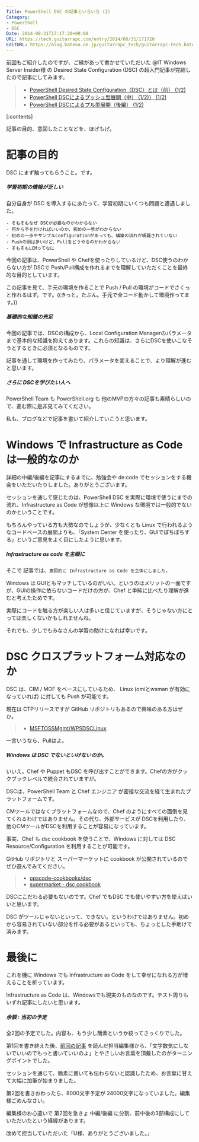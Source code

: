 ```yaml
---
Title: PowerShell DSC の記事といろいろ (2)
Category:
- PowerShell
- DSC
Date: 2014-08-31T17:17:20+09:00
URL: https://tech.guitarrapc.com/entry/2014/08/31/171720
EditURL: https://blog.hatena.ne.jp/guitarrapc_tech/guitarrapc-tech.hatenablog.com/atom/entry/12921228815731688010
---
```


[前回](http://tech.guitarrapc.com/entry/2014/05/23/103257)もご紹介したのですが、ご縁があって書かせていただいた @IT Windows Server Insider様 の Desired State Configuration (DSC) の超入門記事が完結したので記事にしてみます。

> - [PowerShell Desired State Configuration（DSC）とは（前） (1/2)](http://www.atmarkit.co.jp/ait/articles/1405/22/news131.html)
> - [PowerShell DSCによるプッシュ型展開（中） (1/2)） (1/2)](http://www.atmarkit.co.jp/ait/articles/1407/24/news131.html)
> - [PowerShell DSCによるプル型展開（後編） (1/2)](http://www.atmarkit.co.jp/ait/articles/1408/28/news123.html)


[:contents]

記事の目的、意図したことなどを、ほげもげ。

# 記事の目的

DSC にまず触ってもらうこと。です。

##### 学習初期の情報が乏しい

自分自身が DSC を導入するにあたって、学習初期にいくつも問題と遭遇しました。

```
- そもそもなぜ DSCが必要なのかわからない
- 何から手を付ければいいのか、初めの一歩がわからない
- 初めの一歩やサンプルConfigurationがあっても、構築の流れが網羅されていない
- Pushの例は多いけど、Pullをどうやるのかわからない
- そもそもLCMってなに
```

今回の記事は、PowerShell や Chefを使ったりしているけど、DSC使うのわからない方が DSCで Push/Pull構成を作れるまでを理解していただくことを最終的な目的としています。

この記事を見て、手元の環境を作ることで Push / Pull の環境がコードでさくっと作れるはず。です。((きっと。たぶん。手元で全コード動かして環境作ってます。))

##### 基礎的な知識の充足

今回の記事では、DSCの構成から、Local Configuration Managerのパラメータまで基本的な知識を抑えてあります。これらの知識は、さらにDSCを使いこなそうとするときに必須となるものです。

記事を通して環境を作ってみたり、パラメータを変えることで、より理解が進むと思います。


##### さらに DSCを学びたい人へ

PowerShell Team も PowerShell.org も 他のMVPの方々の記事も素晴らしいので、進む際に是非見てみてください。

私も、ブログなどで記事を書いて紹介していこうと思います。

# Windows で Infrastructure as Code は一般的なのか

詳細の中編/後編を記事にするまでに、勉強会や de:code でセッションをする機会をいただいたりしました。ありがとうございます。

セッションを通して感じたのは、PowerShell DSC を実際に環境で使うにまでの流れ、Infrastructure as Code が想像以上に Windows な環境では一般的でないのかということです。

もちろんやっている方も大勢なのでしょうが、少なくとも Linux で行われるようなコードベースの展開よりも、「System Center を使ったり、GUIでぽちぽちする」というご意見をよく目にしたように思います。

##### Infrastructure as code を主眼に

そこで 記事では、`意図的に Infrastructure as Code を主体にしました。`

Windows は GUIともマッチしているのがいい。というのはメリットの一面ですが、GUIの操作に依らないコードだけの方が、Chef と単純に比べたり理解が進むと考えたためです。

実際にコードを触る方が楽しい人は多いと信じていますが、そうじゃない方にとっては楽しくないかもしれませんね。

それでも、少しでもみなさんの学習の助けになれば幸いです。


# DSC クロスプラットフォーム対応なのか

DSC は、CIM / MOF をベースにしているため、 Linux (omiとwsman が有効になっていれば) に対しても Push が可能です。

現在は CTPリリースですが GitHub リポジトリもあるので興味のある方はぜひ。

> - [MSFTOSSMgmt/WPSDSCLinux](https://github.com/MSFTOSSMgmt/WPSDSCLinux)

一言いうなら、Pullはよ。

##### Windows は DSC でないといけないのか。

いいえ。Chef や Puppet もDSC を呼び出すことができます。Chefの方がクックブックレベルで統合されていますが。

DSCは、PowerShell Team と Chef エンジニア が密接な交流を経て生まれたプラットフォームです。

CMツールではなくプラットフォームなので、Chef のようにすべての面倒を見てくれるわけではありません。その代り、外部サービスが DSCを利用したり、他のCMツールがDSCを利用することが容易になっています。

事実、Chef も dsc cookbook を使うことで、Windows に対しては DSC Resource/Configuration を利用することが可能です。

GitHub リポジトリと スーパーマーケットに cookbook が公開されているのでぜひ遊んでみてください。

> - [opscode-cookbooks/dsc](https://github.com/opscode-cookbooks/dsc)
> - [supermarket - dsc cookbook](https://community.opscode.com/cookbooks/dsc/versions/0.1.0)


DSCにこだわる必要もないのです。Chef でもDSC でも使いやすい方を使えばいいと思います。

DSC がツールじゃないといって、できない。というわけではありません。初めから容易されていない部分を作る必要があるといっても、ちょっとした手助けで済みます。

# 最後に

これを機に Windows でも Infrastructure as Code をして幸せになれる方が増えることを祈っています。

Infrastructure as Code は、Windowsでも現実のものなのです。テスト周りもいずれ記事にしたいと思います。

##### 余談 : 当初の予定

全2回の予定でした。内容も、もう少し簡素というか絞ってさっくりでした。

第1回を書き終えた後、[前回の記事](http://tech.guitarrapc.com/entry/2014/05/23/103257) を読んだ担当編集様から、「文字数気にしないでいいのでもっと書いていいのよ」とやさしいお言葉を頂戴したのがターニングポイントでした。

セッションを通じて、簡素に書いても伝わらないと認識したため、お言葉に甘えて大幅に加筆が始まりました。

第2回を書きおわったら、8000文字予定が 24000文字になっていました。編集様ごめんなさい。

編集様のお心遣いで 第2回を急きょ 中編/後編 に分割、前中後の3部構成にしていただいたという経緯があります。

改めて担当していただいた「U様、ありがとうございました。」
